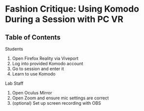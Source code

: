 # Fashion Critique: Using Komodo During a Session with PC VR

## Table of Contents

Students

1. Open Firefox Reality via Viveport
1. Log into provided Komodo account
2. Go to session and enter it
3. Learn to use Komodo

Lab Staff

1. Open Oculus Mirror
2. Open Zoom and ensure mic settings are correct
3. (optional) Set up screen recording with OBS
